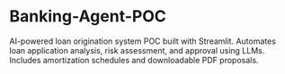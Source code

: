 # Banking-Agent-POC
AI-powered loan origination system POC built with Streamlit. Automates loan application analysis, risk assessment, and approval using LLMs. Includes amortization schedules and downloadable PDF proposals.
